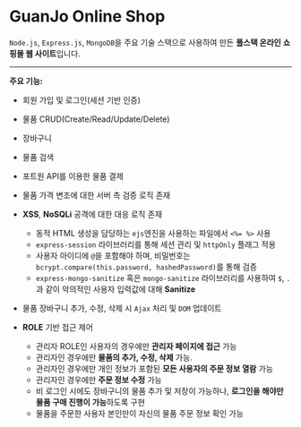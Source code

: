# GuanJo Online Shop

`Node.js`, `Express.js`, `MongoDB`을 주요 기술 스택으로 사용하여 만든 **풀스택 온라인 쇼핑몰 웹 사이트**입니다.

---

**주요 기능:**

- 회원 가입 및 로그인(세션 기반 인증)
- 물품 CRUD(Create/Read/Update/Delete)
- 장바구니
- 물품 검색
- 포트원 API를 이용한 물품 결제
- 물품 가격 변조에 대한 서버 측 검증 로직 존재
- **XSS**, **NoSQLi** 공격에 대한 대응 로직 존재
	- 동적 HTML 생성을 담당하는 `ejs`엔진을 사용하는 파일에서 `<%= %>` 사용
	- `express-session` 라이브러리를 통해 세션 관리 및 `httpOnly` 플래그 적용
	- 사용자 아이디에 `@`을 포함해야 하며, 비밀번호는 `bcrypt.compare(this.password, hashedPassword)`를 통해 검증
	- `express-mongo-sanitize` 혹은 `mongo-sanitize` 라이브러리를 사용하여 `$`, `.`과 같이 악의적인 사용자 입력값에 대해 **Sanitize**
- 물품 장바구니 추가, 수정, 삭제 시 `Ajax` 처리 및 `DOM` 업데이트
- **ROLE** 기반 접근 제어

	- 관리자 ROLE인 사용자의 경우에만 **관리자 페이지에 접근** 가능
	- 관리자인 경우에만 **물품의 추가, 수정, 삭제** 가능.
	- 관리자인 경우에만 개인 정보가 포함된 **모든 사용자의 주문 정보 열람** 가능
	- 관리자인 경우에만 **주문 정보 수정** 가능
	- 비 로그인 시에도 장바구니의 물품 추가 및 저장이 가능하나, **로그인을 해야만 물품 구매 진행이 가능**하도록 구현
	- 물품을 주문한 사용자 본인만이 자신의 물품 주문 정보 확인 가능